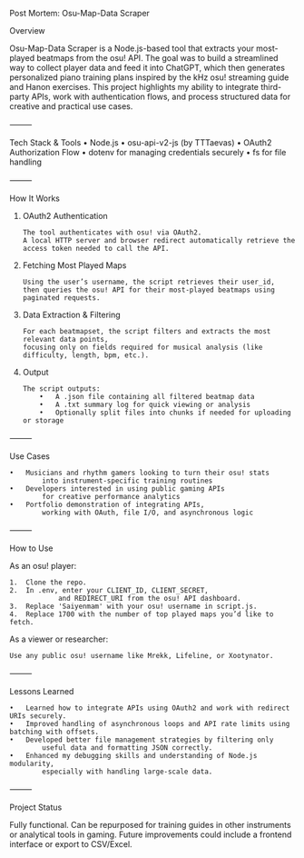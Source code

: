 Post Mortem: Osu-Map-Data Scraper

Overview

Osu-Map-Data Scraper is a Node.js-based tool that extracts your most-played beatmaps from the osu! API. The goal was to build a streamlined way to collect player data and feed it into ChatGPT, which then generates personalized piano training plans inspired by the kHz osu! streaming guide and Hanon exercises. This project highlights my ability to integrate third-party APIs, work with authentication flows, and process structured data for creative and practical use cases.

⸻

Tech Stack & Tools
	•	Node.js
	•	osu-api-v2-js (by TTTaevas)
	•	OAuth2 Authorization Flow
	•	dotenv for managing credentials securely
	•	fs for file handling

⸻

How It Works

1.	OAuth2 Authentication

		The tool authenticates with osu! via OAuth2.
		A local HTTP server and browser redirect automatically retrieve the access token needed to call the API.

2.	Fetching Most Played Maps

		Using the user’s username, the script retrieves their user_id,
		then queries the osu! API for their most-played beatmaps using paginated requests.

3.	Data Extraction & Filtering

		For each beatmapset, the script filters and extracts the most relevant data points,
		focusing only on fields required for musical analysis (like difficulty, length, bpm, etc.).
4.	Output

		The script outputs:
			•	A .json file containing all filtered beatmap data
			•	A .txt summary log for quick viewing or analysis
			•	Optionally split files into chunks if needed for uploading or storage

⸻

Use Cases

	•	Musicians and rhythm gamers looking to turn their osu! stats
			into instrument-specific training routines
	•	Developers interested in using public gaming APIs
			for creative performance analytics
	•	Portfolio demonstration of integrating APIs,
			working with OAuth, file I/O, and asynchronous logic

⸻

How to Use

As an osu! player:

	1.	Clone the repo.
	2.	In .env, enter your CLIENT_ID, CLIENT_SECRET,
				and REDIRECT_URI from the osu! API dashboard.
	3.	Replace 'Saiyenmam' with your osu! username in script.js.
	4.	Replace 1700 with the number of top played maps you’d like to fetch.

As a viewer or researcher:

	Use any public osu! username like Mrekk, Lifeline, or Xootynator.

⸻

Lessons Learned

	•	Learned how to integrate APIs using OAuth2 and work with redirect URIs securely.
	•	Improved handling of asynchronous loops and API rate limits using batching with offsets.
	•	Developed better file management strategies by filtering only
			useful data and formatting JSON correctly.
	•	Enhanced my debugging skills and understanding of Node.js modularity,
			especially with handling large-scale data.

⸻

Project Status

Fully functional. Can be repurposed for training guides in other instruments or analytical tools in gaming. Future improvements could include a frontend interface or export to CSV/Excel.